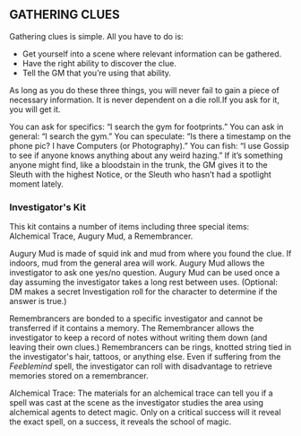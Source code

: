 ## GATHERING CLUES

Gathering clues is simple. All you have to do is:

- Get yourself into a scene where relevant information can be gathered.
- Have the right ability to discover the clue.
- Tell the GM that you’re using that ability.

As long as you do these three things, you will never fail to gain a piece of necessary information. It is never dependent on a die roll.If you ask for it, you will get it.

You can ask for specifics: “I search the gym for footprints.” You can ask in general: “I search the gym.” You can speculate: “Is there a timestamp on the phone pic? I have Computers (or Photography).” You can fish: “I use Gossip to see if anyone knows anything about any weird hazing.” If it’s something anyone might find, like a bloodstain in the trunk, the GM gives it to the Sleuth with the highest Notice, or the Sleuth who hasn’t had a spotlight moment lately.

### Investigator's Kit

<!--This contains a variety of lenses, brushes, and tools designed to help you get the most information out of a crime scene. You may not be able to take fingerprints, but you can brush for particles, use alchemical swabs to identify unusual liquids, or make rubbings of seemingly significant inscriptions or marks. An investigator’s kit is used in conjunction with Search; it provides a +2 circumstance bonus when examining the scene and may allow you to obtain information that you couldn’t discover with the naked eye. However, using the kit increases the amount of time required for the check by a factor of five.

An investigator’s kit is designed to help you discover unusual or abnormal facts that are indicated by a crime scene. It will not help for other applications of Search, such as a rogue looking for traps.

15. COPYRIGHT NOTICE Open Game License v 1.0a Copyright 2001, Wizards of the Coast, Inc.

    D20 System Rules & Content Copyright 2000–2003, Wizards of the Coast, Inc.; Authors Jonathan Tweet, Monte Cook, Skip Williams, Skip Williams, Rich Baker, Andy Collins, David Noonan, Rich Redman, Bruce R. Cordell; based on original material by Dave Arneson and E. Gary Gygax.

    Dynasties and Demagogues, Copyright 2003, Trident, Inc. d/b/a Atlas Games; Author Chris Aylott.

    Occult Lore, Copyright 2002, Trident, Inc. d/b/a Atlas Games; Authors Keith Baker, Adam Bank, Chris Jones, Scott Reeves, and Elton Robb.

    Crime and Punishment, Copyright 2003, Trident Inc. d/b/a Atlas Games; author Keith Baker-->

This kit contains a number of items including three special items: Alchemical Trace, Augury Mud, a Remembrancer.

Augury Mud is made of squid ink and mud from where you found the clue. If indoors, mud from the general area will work. Augury Mud allows the investigator to ask one yes/no question. Augury Mud can be used once a day assuming the investigator takes a long rest between uses. (Optional: DM makes a secret Investigation roll for the character to determine if the answer is true.)

Remembrancers are bonded to a specific investigator and cannot be transferred if it contains a memory. The Remembrancer allows the investigator to keep a record of notes without writing them down (and leaving their own clues.) Remembrancers can be rings, knotted string tied in the investigator's hair, tattoos, or anything else. Even if suffering from the *Feeblemind* spell, the investigator can roll with disadvantage to retrieve memories stored on a remembrancer.

Alchemical Trace: The materials for an alchemical trace can tell you if a spell was cast at the scene as the investigator studies the area using alchemical agents to detect magic. Only on a critical success will it reveal the exact spell, on a success, it reveals the school of magic.